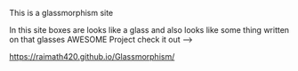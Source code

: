 This is a glassmorphism site

In this site boxes are looks like a glass
and also looks like some thing written on that glasses
AWESOME Project check it out -->

https://raimath420.github.io/Glassmorphism/
